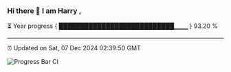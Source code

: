 ### Hi there 👋 I am Harry , 

⏳ Year progress { ███████████████████████████▁▁▁ } 93.20 %

---

⏰ Updated on Sat, 07 Dec 2024 02:39:50 GMT

![Progress Bar CI](https://github.com/duykhang68/duykhang68/workflows/Progress%20Bar%20CI/badge.svg)
